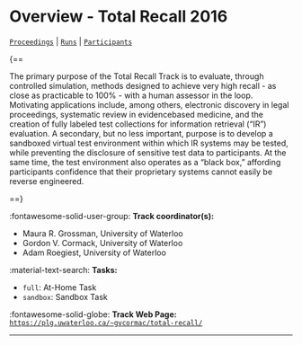 # Overview - Total Recall 2016

[`Proceedings`](./proceedings.md) | [`Runs`](./runs.md) | [`Participants`](./participants.md)

{==

The primary purpose of the Total Recall Track is to evaluate, through controlled simulation, methods designed to achieve very high recall - as close as practicable to 100% - with a human assessor in the loop. Motivating applications include, among others, electronic discovery in legal proceedings, systematic review in evidencebased medicine, and the creation of fully labeled test collections for information retrieval (“IR”) evaluation. A secondary, but no less important, purpose is to develop a sandboxed virtual test environment within which IR systems may be tested, while preventing the disclosure of sensitive test data to participants. At the same time, the test environment also operates as a “black box,” affording participants confidence that their proprietary systems cannot easily be reverse engineered.

==}

:fontawesome-solid-user-group: **Track coordinator(s):**

- Maura R. Grossman, University of Waterloo 
- Gordon V. Cormack, University of Waterloo 
- Adam Roegiest, University of Waterloo 

:material-text-search: **Tasks:**

- `full`: At-Home Task 
- `sandbox`: Sandbox Task 

:fontawesome-solid-globe: **Track Web Page:** [`https://plg.uwaterloo.ca/~gvcormac/total-recall/`](https://plg.uwaterloo.ca/~gvcormac/total-recall/) 

---


